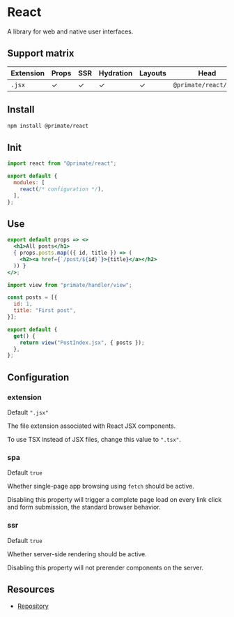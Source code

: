 # React

A library for web and native user interfaces.

## Support matrix

|Extension|Props|SSR|Hydration|Layouts|Head|I18N|
|-|-|-|-|-|-|-|
|`.jsx`|✓|✓|✓|✓|`@primate/react/head`|`@primate/i18n/react`|

## Install

```sh
npm install @primate/react
```

## Init

```js caption=primate.config.js
import react from "@primate/react";

export default {
  modules: [
    react(/* configuration */),
  ],
};
```

## Use

```jsx caption=components/PostIndex.jsx
export default props => <>
  <h1>All posts</h1>
  { props.posts.map(({ id, title }) => (
    <h2><a href={`/post/${id}`}>{title}</a></h2>
  )) }
</>;
```

```js caption=routes/react.js
import view from "primate/handler/view";

const posts = [{
  id: 1,
  title: "First post",
}];

export default {
  get() {
    return view("PostIndex.jsx", { posts });
  },
};
```

## Configuration

### extension

Default `".jsx"`

The file extension associated with React JSX components.

To use TSX instead of JSX files, change this value to `".tsx"`.

### spa

Default `true`

Whether single-page app browsing using `fetch` should be active.

Disabling this property will trigger a complete page load on every link click
and form submission, the standard browser behavior.

### ssr

Default `true`

Whether server-side rendering should be active.

Disabling this property will not prerender components on the server.

## Resources

* [Repository][repo]

[repo]: https://github.com/primatejs/primate/tree/master/packages/react
